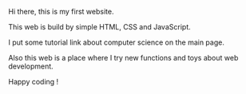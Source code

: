 

Hi there, this is my first website.

This web is build by simple HTML, CSS and JavaScript.

I put some tutorial link about computer science on the main page. 

Also this web is a place where I try new functions and toys about web development. 

Happy coding !

